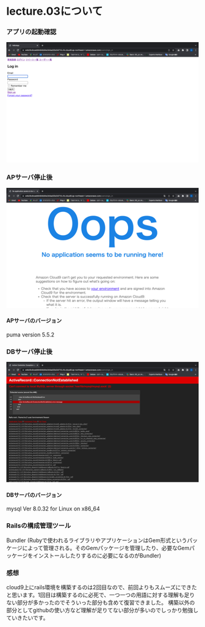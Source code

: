 # lecture.03について

### アプリの起動確認

![アプリの起動確認](images/kidou.png)

### APサーバ停止後

![APサーバ停止](images/error2.png)

#### APサーバのバージョン
puma version 5.5.2

### DBサーバ停止後

![DBサーバ停止](images/error.png)

#### DBサーバのバージョン
mysql  Ver 8.0.32 for Linux on x86_64

### Railsの構成管理ツール
Bundler
(Rubyで使われるライブラリやアプリケーションはGem形式というパッケージによって管理される。そのGemパッケージを管理したり、必要なGemパッケージをインストールしたりするのに必要になるのがBundler)

### 感想
cloud9上にrails環境を構築するのは2回目なので、前回よりもスムーズにできたと思います。1回目は構築するのに必死で、一つ一つの用語に対する理解も足りない部分が多かったのでそういった部分も含めて復習できました。
構築以外の部分としてgithubの使い方など理解が足りてない部分が多いのでしっかり勉強していきたいです。
